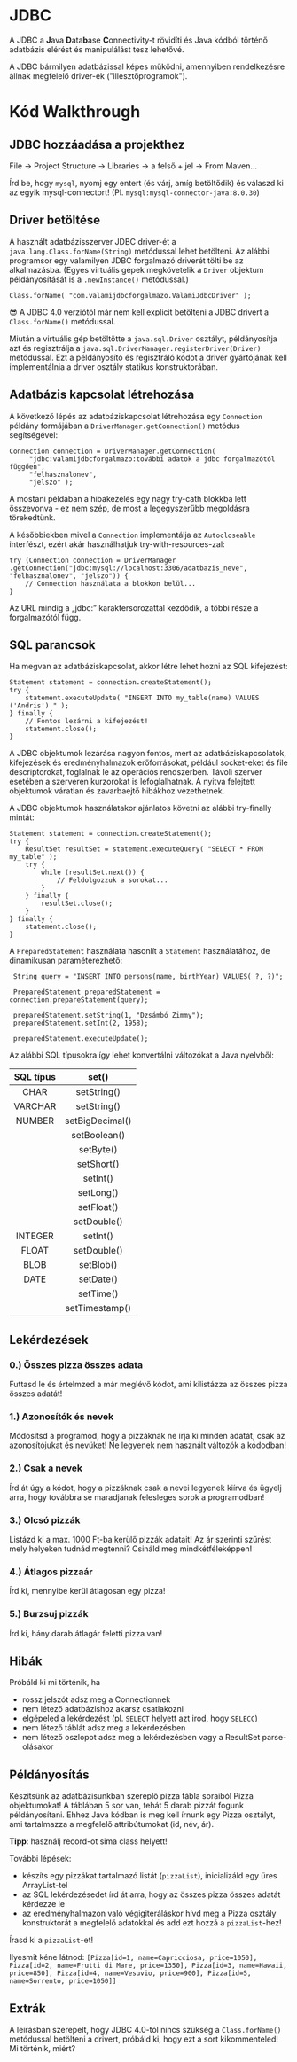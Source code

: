 # JDBC

A JDBC a **J**ava **D**ata**b**ase **C**onnectivity-t rövidíti és Java kódból történő 
adatbázis elérést és manipulálást tesz lehetővé.

A JDBC bármilyen adatbázissal képes működni, amennyiben rendelkezésre állnak megfelelő driver-ek ("illesztőprogramok").

# Kód Walkthrough
## JDBC hozzáadása a projekthez
File &rarr; Project Structure &rarr; Libraries &rarr; a felső + jel &rarr; From Maven...

Írd be, hogy `mysql`, nyomj egy entert (és várj, amíg betöltődik) és válaszd ki az egyik mysql-connectort!
(Pl. `mysql:mysql-connector-java:8.0.30`)

## Driver betöltése
A használt adatbázisszerver JDBC driver-ét a `java.lang.Class.forName(String)` metódussal lehet betölteni. 
Az alábbi programsor egy valamilyen JDBC forgalmazó driverét tölti be az alkalmazásba. 
(Egyes virtuális gépek megkövetelik a `Driver` objektum példányosítását is a `.newInstance()` metódussal.)

```
Class.forName( "com.valamijdbcforgalmazo.ValamiJdbcDriver" );
```

:sunglasses: A JDBC 4.0 verziótól már nem kell explicit betölteni a JDBC drivert a `Class.forName()` metódussal.

Miután a virtuális gép betöltötte a `java.sql.Driver` osztályt, példányosítja azt és regisztrálja a 
`java.sql.DriverManager.registerDriver(Driver)` metódussal. 
Ezt a példányosító és regisztráló kódot a driver gyártójának kell implementálnia a driver osztály statikus konstruktorában.

## Adatbázis kapcsolat létrehozása
A következő lépés az adatbáziskapcsolat létrehozása egy `Connection` példány formájában a 
`DriverManager.getConnection()` metódus segítségével:

```
Connection connection = DriverManager.getConnection(
     "jdbc:valamijdbcforgalmazo:további adatok a jdbc forgalmazótól függően",
     "felhasznalonev",
     "jelszo" );
```
A mostani példában a hibakezelés egy nagy try-cath blokkba lett összevonva - ez nem szép, de most a 
legegyszerűbb megoldásra törekedtünk.

A későbbiekben mivel a `Connection` implementálja az `Autocloseable` interfészt,
ezért akár használhatjuk try-with-resources-zal:
```
try (Connection connection = DriverManager
.getConnection("jdbc:mysql://localhost:3306/adatbazis_neve", "felhasznalonev", "jelszo")) {
    // Connection használata a blokkon belül...
}
```

Az URL mindig a „jdbc:” karaktersorozattal kezdődik, a többi része a forgalmazótól függ. 

## SQL parancsok
Ha megvan az adatbáziskapcsolat, akkor létre lehet hozni az SQL kifejezést:

```
Statement statement = connection.createStatement();
try {
    statement.executeUpdate( "INSERT INTO my_table(name) VALUES ('Andris') " );
} finally {
    // Fontos lezárni a kifejezést!
    statement.close();
}
```

A JDBC objektumok lezárása nagyon fontos, mert az adatbáziskapcsolatok, kifejezések és eredményhalmazok erőforrásokat,
például socket-eket és file descriptorokat, foglalnak le az operációs rendszerben. 
Távoli szerver esetében a szerveren kurzorokat is lefoglalhatnak. 
A nyitva felejtett objektumok váratlan és zavarbaejtő hibákhoz vezethetnek. 

A JDBC objektumok használatakor ajánlatos követni az alábbi try-finally mintát:
```
Statement statement = connection.createStatement();
try {
    ResultSet resultSet = statement.executeQuery( "SELECT * FROM my_table" );
    try {
        while (resultSet.next()) {
	        // Feldolgozzuk a sorokat...
        }
    } finally {
        resultSet.close();
    }
} finally {
    statement.close();
}
```

A `PreparedStatement` használata hasonlít a `Statement` használatához, de dinamikusan paraméterezhető:

```
 String query = "INSERT INTO persons(name, birthYear) VALUES( ?, ?)";

 PreparedStatement preparedStatement = connection.prepareStatement(query);
 
 preparedStatement.setString(1, "Dzsámbó Zimmy");
 preparedStatement.setInt(2, 1958);
 
 preparedStatement.executeUpdate();
```

Az alábbi SQL típusokra így lehet konvertálni változókat a Java nyelvből:

| SQL típus |      set()      |  
|:---------:|:---------------:|
|   CHAR    |   setString()   |  
|  VARCHAR  |   setString()   |  
|  NUMBER   | setBigDecimal() |  
|           |  setBoolean()   |  
|           |    setByte()    |  
|           |   setShort()    |  
|           |    setInt()     |  
|           |    setLong()    |  
|           |   setFloat()    |  
|           |   setDouble()   |  
|  INTEGER  |    setInt()     |  
|   FLOAT   |   setDouble()   |   
|   BLOB    |    setBlob()    |
|   DATE    |    setDate()    |  
|           |    setTime()    |  
|           | setTimestamp()  |  

## Lekérdezések

### 0.) Összes pizza összes adata
Futtasd le és értelmzed a már meglévő kódot, ami kilistázza az összes pizza összes adatát!

### 1.) Azonosítók és nevek
Módosítsd a programod, hogy a pizzáknak ne írja ki minden adatát, csak az azonosítójukat és nevüket!
Ne legyenek nem használt változók a kódodban!

### 2.) Csak a nevek
Írd át úgy a kódot, hogy a pizzáknak csak a nevei legyenek kiírva és ügyelj arra, hogy továbbra se maradjanak
felesleges sorok a programodban!

### 3.) Olcsó pizzák
Listázd ki a max. 1000 Ft-ba kerülő pizzák adatait! Az ár szerinti szűrést mely helyeken tudnád megtenni?
Csináld meg mindkétféleképpen!

### 4.) Átlagos pizzaár
Írd ki, mennyibe kerül átlagosan egy pizza!

### 5.) Burzsuj pizzák
Írd ki, hány darab átlagár feletti pizza van!

## Hibák
Próbáld ki mi történik, ha
- rossz jelszót adsz meg a Connectionnek
- nem létező adatbázishoz akarsz csatlakozni
- elgépeled a lekérdezést (pl. `SELECT` helyett azt irod, hogy `SELECC`)
- nem létező táblát adsz meg a lekérdezésben
- nem létező oszlopot adsz meg a lekérdezésben vagy a ResultSet parse-olásakor


## Példányosítás
Készítsünk az adatbázisunkban szereplő pizza tábla soraiból Pizza objektumokat!
A táblában 5 sor van, tehát 5 darab pizzát fogunk példányosítani. 
Ehhez Java kódban is meg kell írnunk egy Pizza osztályt, ami tartalmazza a megfelelő attribútumokat (id, név, ár).

**Tipp**: használj record-ot sima class helyett!

További lépések:
- készíts egy pizzákat tartalmazó listát (`pizzaList`), inicializáld egy üres ArrayList-tel
- az SQL lekérdezésedet írd át arra, hogy az összes pizza összes adatát kérdezze le
- az eredményhalmazon való végigiteráláskor hívd meg a Pizza osztály konstruktorát a megfelelő adatokkal és
add ezt hozzá a `pizzaList`-hez!

Írasd ki a `pizzaList`-et!

Ilyesmit kéne látnod:
`[Pizza[id=1, name=Capricciosa, price=1050], Pizza[id=2, name=Frutti di Mare, price=1350], Pizza[id=3, name=Hawaii, price=850], Pizza[id=4, name=Vesuvio, price=900], Pizza[id=5, name=Sorrento, price=1050]]
`

## Extrák
A leírásban szerepelt, hogy JDBC 4.0-tól nincs szükség a `Class.forName()` metódussal betölteni a drivert,
próbáld ki, hogy ezt a sort kikommenteled! Mi történik, miért?
